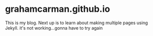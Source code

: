 # grahamcarman.github.io
This is my blog. Next up is to learn about making multiple pages using Jekyll.
it's not working...gonna have to try again